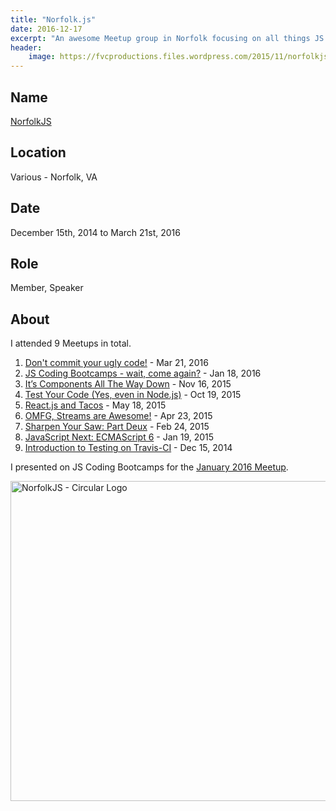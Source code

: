 ```yaml
---
title: "Norfolk.js"
date: 2016-12-17
excerpt: "An awesome Meetup group in Norfolk focusing on all things JS!"
header:
    image: https://fvcproductions.files.wordpress.com/2015/11/norfolkjs-jan-2016-0041.jpg
---
```


## Name

<a title="NorfolkJS" href="https://www.meetup.com/NorfolkJS" target="_blank" rel="noopener">NorfolkJS</a>

## Location

Various - Norfolk, VA

## Date

December 15th, 2014 to March 21st, 2016

## Role

Member, Speaker

## About

I attended 9 Meetups in total.

1. [Don't commit your ugly code!](https://www.meetup.com/NorfolkJS/events/229326804/) - Mar 21, 2016
2. [JS Coding Bootcamps - wait, come again?](https://www.meetup.com/NorfolkJS/events/227490794/) - Jan 18, 2016
3. [It’s Components All The Way Down](https://www.meetup.com/NorfolkJS/events/226152804/) - Nov 16, 2015
4. [Test Your Code (Yes, even in Node.js)](https://www.meetup.com/NorfolkJS/events/225329829/) - Oct 19, 2015
5. [React.js and Tacos](https://www.meetup.com/NorfolkJS/events/222358449/) - May 18, 2015
6. [OMFG, Streams are Awesome!](https://www.meetup.com/NorfolkJS/events/221239139/) - Apr 23, 2015
7. [Sharpen Your Saw: Part Deux](https://www.meetup.com/NorfolkJS/events/219185162/) - Feb 24, 2015
8. [JavaScript Next: ECMAScript 6](https://www.meetup.com/NorfolkJS/events/219184709/) - Jan 19, 2015
9. [Introduction to Testing on Travis-CI](https://www.meetup.com/NorfolkJS/events/213364882/) - Dec 15, 2014

I presented on JS Coding Bootcamps for the [January 2016 Meetup](meetup.com/NorfolkJS/events/227490794).

<img class="aligncenter size-full wp-image-3370" src="https://fvcproductions.files.wordpress.com/2015/11/norfolkjs1.png" alt="NorfolkJS - Circular Logo" width="512" height="512" />